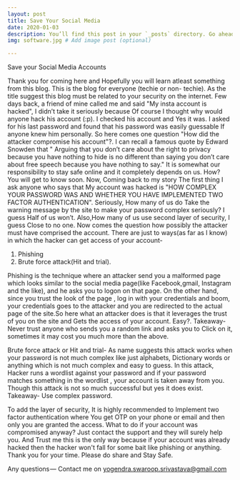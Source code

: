 ```yaml
---
layout: post
title: Save Your Social Media
date: 2020-01-03
description: You’ll find this post in your `_posts` directory. Go ahead and edit it and re-build the site to see your changes. # Add post description (optional)
img: software.jpg # Add image post (optional)

---
```



Save your Social Media Accounts

Thank you for coming here and Hopefully you will learn atleast something from this blog.
This is the blog for everyone (techie or non- techie).
As the title suggest this blog must be related to your security on the internet.
Few days back, a friend of mine called me and said "My insta account is hacked", I didn’t take it seriously because Of course I thought why would anyone hack his account (:p).
I checked his account and Yes it was.
I asked for his last password and found that his password was easily guessable If anyone knew him personally.
So here comes one question "How did the attacker compromise his account"?.
I can recall a famous quote by Edward Snowden that " Arguing that you don’t care about the right to privacy because you have nothing to hide is no different than saying you don’t care about free speech because you have nothing to say."
It is somewhat our responsibility to stay safe online and it completely depends on us. How? You will get to know soon.
Now, Coming back to my story The first thing I ask anyone who says that My account was hacked is "HOW COMPLEX YOUR PASSWORD WAS AND WHETHER YOU HAVE IMPLEMENTED TWO FACTOR AUTHENTICATION".
Seriously, How many of us do Take the warning message by the site to make your password complex seriously? I guess Half of us won’t.
Also,How many of us use second layer of security, I guess Close to no one.
Now comes the question how possibly the attacker must have comprised the account.
There are just to ways(as far as I know) in which the hacker can get access of your account-
1. Phishing
2. Brute force attack(Hit and trial).

Phishing is the technique where an attacker send you a malformed page which looks similar to the social media page(like Facebook,gmail, Instagram and the like), and he asks you to logon on that page. On the other hand, since you trust the look of the page , log in with your credentials and boom, your credentials goes to the attacker and you are redirected to the actual page of the site.So here what an attacker does is that it leverages the trust of you on the site and Gets the access of your account. Easy?.
Takeaway- Never trust anyone who sends you a random link and asks you to Click on it, sometimes it may cost you much more than the above.

Brute force attack or Hit and trial- As name suggests this attack works when your password is not much complex like just alphabets, Dictionary words or anything which is not much complex and easy to guess.
In this attack, Hacker runs a wordlist against your password and if your password matches something in the wordlist , your account is taken away from you. Though this attack is not so much successful but yes it does exist.
Takeaway- Use complex password.

To add the layer of security, It is highly recommended to Implement two factor authentication where You get OTP on your phone or email and then only you are granted the access.
What to do if your account was compromised anyway? Just contact the support and they will surely help you.
And Trust me this is the only way because if your account was already hacked then the hacker won't fall for some bait like phishing or anything.
Thank you for your time.
Please do share and Stay Safe.

Any questions — Contact me on yogendra.swaroop.srivastava@gmail.com
